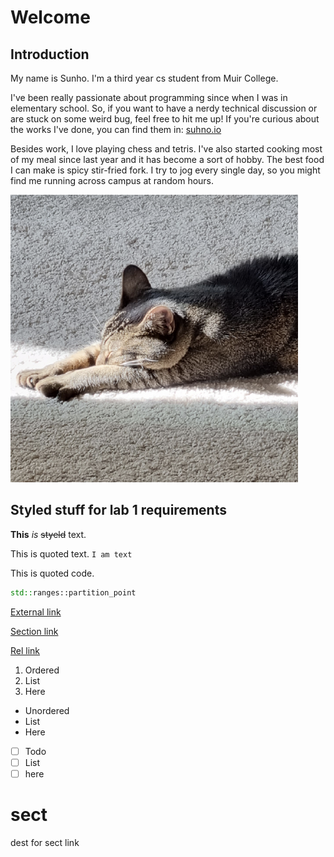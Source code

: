 # Welcome

## Introduction

My name is Sunho. I'm a third year cs student from Muir College.

I've been really passionate about programming since when I was in elementary school. So, if you want to have a nerdy technical discussion or are stuck on some weird bug, feel free to hit me up! If you're curious about the works I've done, you can find them in: [suhno.io](https://sunho.io)

Besides work, I love playing chess and tetris. I've also started cooking most of my meal since last year and it has become a sort of hobby. The best food I can make is spicy stir-fried fork. I try to jog every single day, so you might find me running across campus at random hours. 

![](img.png)

## Styled stuff for lab 1 requirements

**This** *is* ~~styeld~~ text.

This is quoted text.
`
I am text
`

This is quoted code.

```cpp
std::ranges::partition_point
```

[External link](https://www.youtube.com/watch?v=dQw4w9WgXcQ&ab_channel=RickAstley)

[Section link](#sect)

[Rel link](./README.md)

1. Ordered
2. List
3. Here

* Unordered
* List
* Here

- [ ] Todo
- [ ] List
- [ ] here

# sect

dest for sect link
